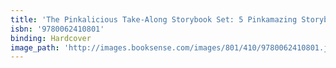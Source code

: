 ```yaml
---
title: 'The Pinkalicious Take-Along Storybook Set: 5 Pinkamazing Storybook Adventures'
isbn: '9780062410801'
binding: Hardcover
image_path: 'http://images.booksense.com/images/801/410/9780062410801.jpg'
---
```


